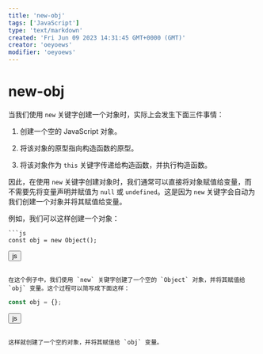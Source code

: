 ```yaml
---
title: 'new-obj'
tags: ['JavaScript']
type: 'text/markdown'
created: 'Fri Jun 09 2023 14:31:45 GMT+0000 (GMT)'
creator: 'oeyoews'
modifier: 'oeyoews'
---
```


# new-obj

当我们使用 `new` 关键字创建一个对象时，实际上会发生下面三件事情：

1. 创建一个空的 JavaScript 对象。

1. 将该对象的原型指向构造函数的原型。

1. 将该对象作为 `this` 关键字传递给构造函数，并执行构造函数。

因此，在使用 `new` 关键字创建对象时，我们通常可以直接将对象赋值给变量，而不需要先将变量声明并赋值为 `null` 或 `undefined`。这是因为 `new` 关键字会自动为我们创建一个对象并将其赋值给变量。

例如，我们可以这样创建一个对象：

```
```js
const obj = new Object();
```

<button>js</button>
```

在这个例子中，我们使用 `new` 关键字创建了一个空的 `Object` 对象，并将其赋值给 `obj` 变量。这个过程可以简写成下面这样：

```
```js
const obj = {};
```

<button>js</button>
```

这样就创建了一个空的对象，并将其赋值给 `obj` 变量。
